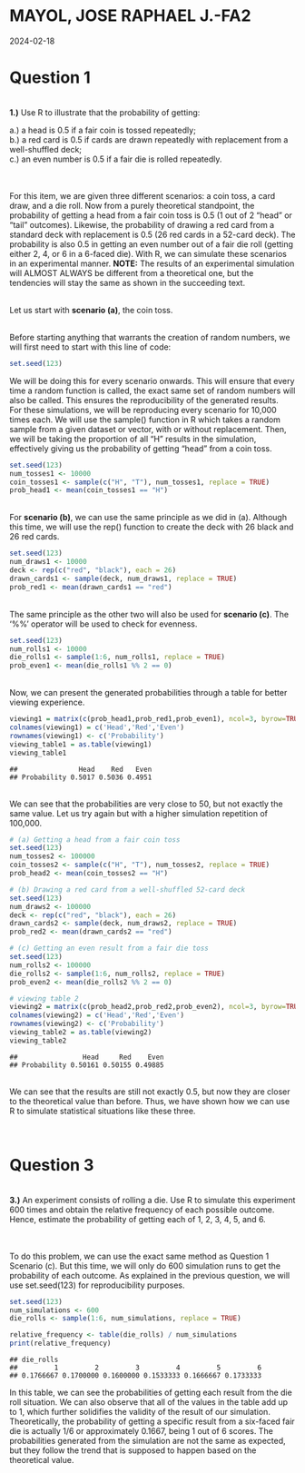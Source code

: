 MAYOL, JOSE RAPHAEL J.-FA2
================
2024-02-18

# Question 1

<br> **1.)** Use R to illustrate that the probability of getting:

a.) a head is 0.5 if a fair coin is tossed repeatedly;<br> b.) a red
card is 0.5 if cards are drawn repeatedly with replacement from a
well-shuffled deck;<br> c.) an even number is 0.5 if a fair die is
rolled repeatedly.

<br><br> For this item, we are given three different scenarios: a coin
toss, a card draw, and a die roll. Now from a purely theoretical
standpoint, the probability of getting a head from a fair coin toss is
0.5 (1 out of 2 “head” or “tail” outcomes). Likewise, the probability of
drawing a red card from a standard deck with replacement is 0.5 (26 red
cards in a 52-card deck). The probability is also 0.5 in getting an even
number out of a fair die roll (getting either 2, 4, or 6 in a 6-faced
die). With R, we can simulate these scenarios in an experimental manner.
**NOTE:** The results of an experimental simulation will ALMOST ALWAYS
be different from a theoretical one, but the tendencies will stay the
same as shown in the succeeding text.

<br> Let us start with **scenario (a)**, the coin toss.

<br> Before starting anything that warrants the creation of random
numbers, we will first need to start with this line of code:

``` r
set.seed(123)
```

We will be doing this for every scenario onwards. This will ensure that
every time a random function is called, the exact same set of random
numbers will also be called. This ensures the reproducibility of the
generated results. <br> For these simulations, we will be reproducing
every scenario for 10,000 times each. We will use the sample() function
in R which takes a random sample from a given dataset or vector, with or
without replacement. Then, we will be taking the proportion of all “H”
results in the simulation, effectively giving us the probability of
getting “head” from a coin toss.

``` r
set.seed(123)
num_tosses1 <- 10000
coin_tosses1 <- sample(c("H", "T"), num_tosses1, replace = TRUE)
prob_head1 <- mean(coin_tosses1 == "H")
```

<br> For **scenario (b)**, we can use the same principle as we did in
(a). Although this time, we will use the rep() function to create the
deck with 26 black and 26 red cards.

``` r
set.seed(123)
num_draws1 <- 10000
deck <- rep(c("red", "black"), each = 26)
drawn_cards1 <- sample(deck, num_draws1, replace = TRUE)
prob_red1 <- mean(drawn_cards1 == "red")
```

<br> The same principle as the other two will also be used for
**scenario (c)**. The ‘%%’ operator will be used to check for evenness.

``` r
set.seed(123)
num_rolls1 <- 10000
die_rolls1 <- sample(1:6, num_rolls1, replace = TRUE)
prob_even1 <- mean(die_rolls1 %% 2 == 0)
```

<br> Now, we can present the generated probabilities through a table for
better viewing experience.

``` r
viewing1 = matrix(c(prob_head1,prob_red1,prob_even1), ncol=3, byrow=TRUE)
colnames(viewing1) = c('Head','Red','Even')
rownames(viewing1) <- c('Probability')
viewing_table1 = as.table(viewing1)
viewing_table1
```

    ##               Head    Red   Even
    ## Probability 0.5017 0.5036 0.4951

<br> We can see that the probabilities are very close to 50, but not
exactly the same value. Let us try again but with a higher simulation
repetition of 100,000.

``` r
# (a) Getting a head from a fair coin toss
set.seed(123)
num_tosses2 <- 100000
coin_tosses2 <- sample(c("H", "T"), num_tosses2, replace = TRUE)
prob_head2 <- mean(coin_tosses2 == "H")

# (b) Drawing a red card from a well-shuffled 52-card deck
set.seed(123)
num_draws2 <- 100000
deck <- rep(c("red", "black"), each = 26)
drawn_cards2 <- sample(deck, num_draws2, replace = TRUE)
prob_red2 <- mean(drawn_cards2 == "red")

# (c) Getting an even result from a fair die toss
set.seed(123)
num_rolls2 <- 100000
die_rolls2 <- sample(1:6, num_rolls2, replace = TRUE)
prob_even2 <- mean(die_rolls2 %% 2 == 0)

# viewing table 2
viewing2 = matrix(c(prob_head2,prob_red2,prob_even2), ncol=3, byrow=TRUE)
colnames(viewing2) = c('Head','Red','Even')
rownames(viewing2) <- c('Probability')
viewing_table2 = as.table(viewing2)
viewing_table2
```

    ##                Head     Red    Even
    ## Probability 0.50161 0.50155 0.49885

<br> We can see that the results are still not exactly 0.5, but now they
are closer to the theoretical value than before. Thus, we have shown how
we can use R to simulate statistical situations like these three.

<br>

# Question 3

<br> **3.)** An experiment consists of rolling a die. Use R to simulate
this experiment 600 times and obtain the relative frequency of each
possible outcome. Hence, estimate the probability of getting each of 1,
2, 3, 4, 5, and 6.

<br><br> To do this problem, we can use the exact same method as
Question 1 Scenario (c). But this time, we will only do 600 simulation
runs to get the probability of each outcome. As explained in the
previous question, we will use set.seed(123) for reproducibility
purposes.

``` r
set.seed(123)
num_simulations <- 600
die_rolls <- sample(1:6, num_simulations, replace = TRUE)

relative_frequency <- table(die_rolls) / num_simulations
print(relative_frequency)
```

    ## die_rolls
    ##         1         2         3         4         5         6 
    ## 0.1766667 0.1700000 0.1600000 0.1533333 0.1666667 0.1733333

In this table, we can see the probabilities of getting each result from
the die roll situation. We can also observe that all of the values in
the table add up to 1, which further solidifies the validity of the
result of our simulation. Theoretically, the probability of getting a
specific result from a six-faced fair die is actually 1/6 or
approximately 0.1667, being 1 out of 6 scores. The probabilities
generated from the simulation are not the same as expected, but they
follow the trend that is supposed to happen based on the theoretical
value.
